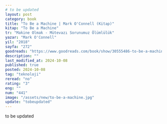 ```yaml
---
# to be updated
layout: post
category: book
title: "To Be a Machine | Mark O'Connell (Kitap)"
kitap: "To Be a Machine"
tr: "Makine Olmak - Mütevazı Sorunumuz Ölümlülük"
yazar: "Mark O'Connell"
yil: "2018"
sayfa: "272"
goodreads: "https://www.goodreads.com/book/show/30555486-to-be-a-machine"
description: ""
last_modified_at: 2024-10-08
published: true
posted: 2024-10-08
tag: "teknoloji"
reread: "no"
rating: "3"
eng: ""
num: "441"
image: "/assets/new/to-be-a-machine.jpg"
update: "tobeupdated"
---
```


to be updated
